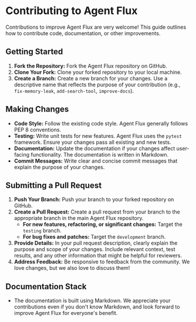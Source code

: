 # Contributing to Agent Flux

Contributions to improve Agent Flux are very welcome!  This guide outlines how to contribute code, documentation, or other improvements.

## Getting Started

1. **Fork the Repository:** Fork the Agent Flux repository on GitHub.
2. **Clone Your Fork:** Clone your forked repository to your local machine.
3. **Create a Branch:** Create a new branch for your changes. Use a descriptive name that reflects the purpose of your contribution (e.g., `fix-memory-leak`, `add-search-tool`, `improve-docs`).

## Making Changes

* **Code Style:** Follow the existing code style. Agent Flux generally follows PEP 8 conventions.
* **Testing:** Write unit tests for new features. Agent Flux uses the `pytest` framework. Ensure your changes pass all existing and new tests.
* **Documentation:**  Update the documentation if your changes affect user-facing functionality. The documentation is written in Markdown.
* **Commit Messages:**  Write clear and concise commit messages that explain the purpose of your changes.

## Submitting a Pull Request

1. **Push Your Branch:** Push your branch to your forked repository on GitHub.
2. **Create a Pull Request:** Create a pull request from your branch to the appropriate branch in the main Agent Flux repository.
   * **For new features, refactoring, or significant changes:** Target the `testing` branch.
   * **For bug fixes and patches:** Target the `development` branch.
3. **Provide Details:** In your pull request description, clearly explain the purpose and scope of your changes. Include relevant context, test results, and any other information that might be helpful for reviewers.
4. **Address Feedback:**  Be responsive to feedback from the community. We love changes, but we also love to discuss them!

## Documentation Stack

- The documentation is built using Markdown. We appreciate your contributions even if you don't know Markdown, and look forward to improve Agent Flux for everyone's benefit.